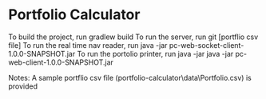Portfolio Calculator
==========================
To build the project, run gradlew build
To run the server, run git [portflio csv file]
To run the real time nav reader, run java -jar pc-web-socket-client-1.0.0-SNAPSHOT.jar
To run the portolio printer, run java -jar java -jar pc-web-client-1.0.0-SNAPSHOT.jar

Notes: A sample portflio csv file (portfolio-calculator\data\Portfolio.csv) is provided